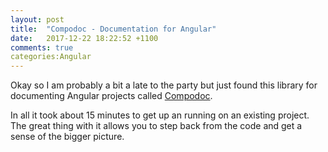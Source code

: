 ```yaml
---
layout: post
title:  "Compodoc - Documentation for Angular"
date:   2017-12-22 18:22:52 +1100
comments: true
categories:Angular
---
```

Okay so I am probably a bit a late to the party but just found this library for documenting Angular projects called [Compodoc](https://compodoc.github.io/compodoc/).

In all it took about 15 minutes to get up an running on an existing project. The great thing with it allows you to step back from the code and get a sense of the bigger picture.
